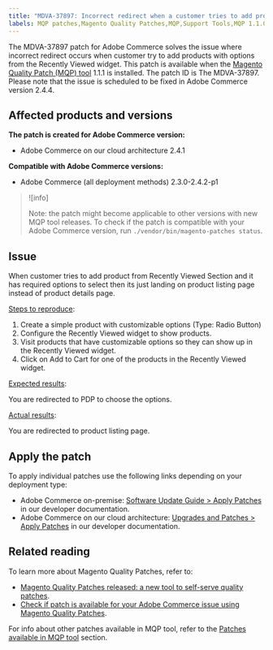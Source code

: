```yaml
---
title: "MDVA-37897: Incorrect redirect when a customer tries to add products with options from the Recently Viewed widget"
labels: MQP patches,Magento Quality Patches,MQP,Support Tools,MQP 1.1.0,Magento Commerce,Magento Commerce Cloud,Adobe Commerce,on-premise,cloud architecture,Magento,
---
```

The MDVA-37897 patch for Adobe Commerce solves the issue where incorrect redirect occurs when customer try to add products with options from the Recently Viewed widget. This patch is available when the [Magento Quality Patch (MQP) tool](https://support.magento.com/hc/en-us/articles/360047139492) 1.1.1 is installed. The patch ID is The MDVA-37897. Please note that the issue is scheduled to be fixed in Adobe Commerce version 2.4.4.

## Affected products and versions

**The patch is created for Adobe Commerce version:**

* Adobe Commerce on our cloud architecture  2.4.1

**Compatible with Adobe Commerce versions:**

* Adobe Commerce (all deployment methods) 2.3.0-2.4.2-p1

>![info]
>
>Note: the patch might become applicable to other versions with new MQP tool releases. To check if the patch is compatible with your Adobe Commerce version, run `./vendor/bin/magento-patches status`.

## Issue

When customer tries to add product from Recently Viewed Section and it has required options to select then its just landing on product listing page instead of product details page.

<ins>Steps to reproduce</ins>:

1. Create a simple product with customizable options (Type: Radio Button)
1. Configure the Recently Viewed widget to show products.
1. Visit products that have customizable options so they can show up in the Recently Viewed widget.
1. Click on Add to Cart for one of the products in the Recently Viewed widget.

<ins>Expected results</ins>:

You are redirected to PDP to choose the options.

<ins>Actual results</ins>:

You are redirected to product listing page.

## Apply the patch

To apply individual patches use the following links depending on your deployment type:

* Adobe Commerce on-premise: [Software Update Guide > Apply Patches](https://devdocs.magento.com/guides/v2.4/comp-mgr/patching/mqp.html) in our developer documentation.
* Adobe Commerce on our cloud architecture: [Upgrades and Patches > Apply Patches](https://devdocs.magento.com/cloud/project/project-patch.html) in our developer documentation.

## Related reading

To learn more about Magento Quality Patches, refer to:

* [Magento Quality Patches released: a new tool to self-serve quality patches](https://support.magento.com/hc/en-us/articles/360047139492).
* [Check if patch is available for your Adobe Commerce issue using Magento Quality Patches](https://support.magento.com/hc/en-us/articles/360047125252).

For info about other patches available in MQP tool, refer to the [Patches available in MQP tool](https://support.magento.com/hc/en-us/sections/360010506631-Patches-available-in-MQP-tool-) section.
